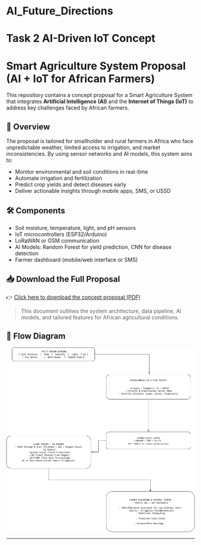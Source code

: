 # AI_Future_Directions

# Task 2 AI-Driven IoT Concept

# Smart Agriculture System Proposal (AI + IoT for African Farmers)

This repository contains a concept proposal for a Smart Agriculture System that integrates **Artificial Intelligence (AI)** and the **Internet of Things (IoT)** to address key challenges faced by African farmers.

## 📌 Overview

The proposal is tailored for smallholder and rural farmers in Africa who face unpredictable weather, limited access to irrigation, and market inconsistencies. By using sensor networks and AI models, this system aims to:

- Monitor environmental and soil conditions in real-time
- Automate irrigation and fertilization
- Predict crop yields and detect diseases early
- Deliver actionable insights through mobile apps, SMS, or USSD

## 🛠 Components

- Soil moisture, temperature, light, and pH sensors
- IoT microcontrollers (ESP32/Arduino)
- LoRaWAN or GSM communication
- AI Models: Random Forest for yield prediction, CNN for disease detection
- Farmer dashboard (mobile/web interface or SMS)

## 📥 Download the Full Proposal

👉 [Click here to download the concept proposal (PDF)](./Smart_Agriculture_Concept_Proposal.pdf)

> This document outlines the system architecture, data pipeline, AI models, and tailored features for African agricultural conditions.

## 🤝 Flow Diagram
![Flow Diagram](Image.png)

---
